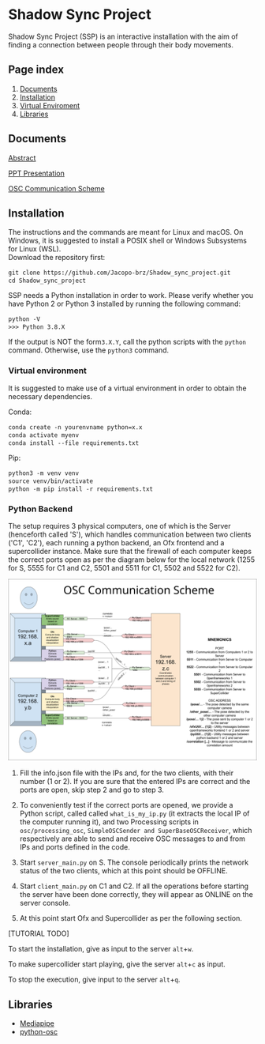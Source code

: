 # Shadow Sync Project

Shadow Sync Project (SSP) is an interactive installation with the aim of finding a connection between people through their body movements.

## Page index
  1. [Documents](#documents)
  2. [Installation](#installation)
  3. [Virtual Enviroment](#virtual-enviroment)
  4. [Libraries](#libraries)

## Documents
[Abstract](https://www.overleaf.com/3486219427fydybqrpkgxq)

[PPT Presentation](https://docs.google.com/presentation/d/1LFyTLhim1t9SbvFDJJ7-GJlO1ojOpn4Hszm1eV8Ltk4/edit?usp=sharing)

[OSC Communication Scheme](https://docs.google.com/drawings/d/1_bteFoAQ-XNcbMFUPh2aHLeAcxxXcW8jXVOBckXudQc/edit?usp=sharing)

## Installation

The instructions and the commands are meant for Linux and macOS. On Windows, it is suggested to install a POSIX shell or Windows Subsystems for Linux (WSL).   
Download the repository first:

```
git clone https://github.com/Jacopo-brz/Shadow_sync_project.git
cd Shadow_sync_project
```

SSP needs a Python installation in order to work. Please verify whether you have Python 2 or Python 3 installed by running the following command:

```
python -V
>>> Python 3.8.X
```

If the output is NOT the form`3.X.Y`, call the python scripts with the `python` command. Otherwise, use the `python3` command.

### Virtual environment

It is suggested to make use of a virtual environment in order to obtain the necessary dependencies.

Conda:
```
conda create -n yourenvname python=x.x
conda activate myenv
conda install --file requirements.txt 
```

Pip:
```
python3 -m venv venv
source venv/bin/activate
python -m pip install -r requirements.txt
```

### Python Backend
The setup requires 3 physical computers, one of which is the Server (henceforth called 'S'), which handles communication between two clients ('C1', 'C2'), each running a python backend, an Ofx frontend and a supercollider instance. Make sure that the firewall of each computer keeps the correct ports open as per the diagram below for the local network (1255 for S, 5555 for C1 and C2, 5501 and 5511 for C1, 5502 and 5522 for C2).

![OSC Communication Scheme](/documentation/osc_communication_scheme.png)

1. Fill the info.json file with the IPs and, for the two clients, with their number (1 or 2). If you are sure that the entered IPs are correct and the ports are open, skip step 2 and go to step 3.

2. To conveniently test if the correct ports are opened, we provide a Python script, called called `what_is_my_ip.py` (it extracts the local IP of the computer running it), and two Processing scripts in `osc/processing_osc`, `SimpleOSCSender and SuperBaseOSCReceiver`, which respectively are able to send and receive OSC messages to and from IPs and ports defined in the code.

3. Start `server_main.py` on S. The console periodically prints the network status of the two clients, which at this point should be OFFLINE.

4. Start `client_main.py` on C1 and C2. If all the operations before starting the server have been done correctly, they will appear as ONLINE on the server console.

5. At this point start Ofx and Supercollider as per the following section.

[TUTORIAL TODO]

To start the installation, give as input to the server `alt`+`w`.

To make supercollider start playing, give the server `alt`+`c` as input.

To stop the execution, give input to the server `alt`+`q`.

## Libraries
- [Mediapipe](https://google.github.io/mediapipe/)
- [python-osc](https://pypi.org/project/python-osc/)
